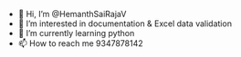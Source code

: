 - 👋 Hi, I’m @HemanthSaiRajaV
- 👀 I’m interested in documentation & Excel data validation
- 🌱 I’m currently learning python
- 📫 How to reach me 9347878142

<!---
HemanthSaiRajaV/HemanthSaiRajaV is a ✨ special ✨ repository because its `README.md` (this file) appears on your GitHub profile.
You can click the Preview link to take a look at your changes.
--->

